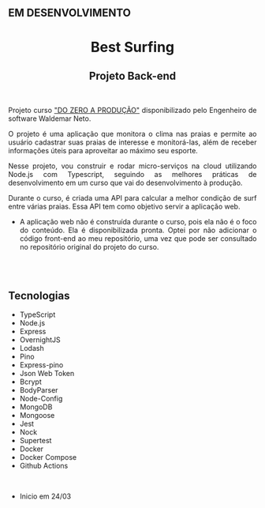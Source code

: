 ## EM DESENVOLVIMENTO

<div align="center">

# Best Surfing

## Projeto Back-end

<br>

<div align="justify">

Projeto curso <a href="https://www.nodejs-typescript-api.com/curso-gratis/" target="_blank">"DO ZERO A PRODUÇÃO"</a> disponibilizado pelo Engenheiro de software Waldemar Neto.

O projeto é uma aplicação que monitora o clima nas praias e permite ao usuário cadastrar suas praias de interesse e monitorá-las, além de receber informações úteis para aproveitar ao máximo seu esporte.

Nesse projeto, vou construir e rodar micro-serviços na cloud utilizando Node.js com Typescript, seguindo as melhores práticas de desenvolvimento em um curso que vai do desenvolvimento à produção.

Durante o curso, é criada uma API para calcular a melhor condição de surf entre várias praias. Essa API tem como objetivo servir a aplicação web. 

- A aplicação web não é construída durante o curso, pois ela não é o foco do conteúdo. Ela é disponibilizada pronta. Optei por não adicionar o código front-end ao meu repositório, uma vez que pode ser consultado no repositório original do projeto do curso.

</div>

<br><br>

<div align="justify">

## Tecnologias

- TypeScript
- Node.js
- Express
- OvernightJS
- Lodash
- Pino
- Express-pino
- Json Web Token
- Bcrypt
- BodyParser
- Node-Config
- MongoDB
- Mongoose
- Jest
- Nock
- Supertest
- Docker
- Docker Compose
- Github Actions

</div>

</div>

<br>

- Inicio em 24/03
